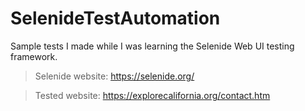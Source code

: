 # SelenideTestAutomation
Sample tests I made while I was learning the Selenide Web UI testing framework.

> Selenide website: https://selenide.org/

> Tested website: https://explorecalifornia.org/contact.htm

